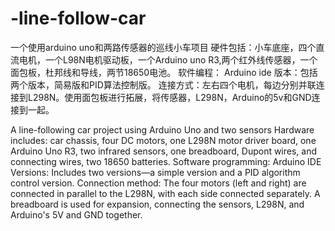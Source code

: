 # -line-follow-car
一个使用arduino uno和两路传感器的巡线小车项目
硬件包括：小车底座，四个直流电机，一个L98N电机驱动板，一个Arduino uno R3,两个红外线传感器，一个面包板，杜邦线和导线，两节18650电池。
软件编程： Arduino ide
版本：包括两个版本，简易版和PID算法控制版。
连接方式：左右四个电机，每边分别并联连接到L298N。使用面包板进行拓展，将传感器，L298N，Arduino的5v和GND连接到一起。

A line-following car project using Arduino Uno and two sensors
Hardware includes: car chassis, four DC motors, one L298N motor driver board, one Arduino Uno R3, two infrared sensors, one breadboard, Dupont wires, and connecting wires, two 18650 batteries.
Software programming: Arduino IDE
Versions: Includes two versions—a simple version and a PID algorithm control version.
Connection method: The four motors (left and right) are connected in parallel to the L298N, with each side connected separately. A breadboard is used for expansion, connecting the sensors, L298N, and Arduino's 5V and GND together.

